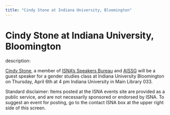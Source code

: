 ```yaml
---
title: "Cindy Stone at Indiana University, Bloomington"
---
```


# Cindy Stone at Indiana University, Bloomington

  
description:  
  


[Cindy Stone][1], a member of [ISNA&#8217;s Speakers Bureau][2] and [AISSG][3] will be a guest speaker for a gender studies class at Indiana University Bloomington on Thursday, April 6th at 4 pm Indiana University in Main Library 033.

  
  


Standard disclaimer: Items posted at the ISNA events site are provided as a public service, and are not necessarily sponsored or endorsed by ISNA. To suggest an event for posting, go to the contact ISNA box at the upper right side of this screen.

 [1]: http://www.isna.org/about/stone
 [2]: http://www.isna.org/about/speakers/
 [3]: http://www.indiana.edu/~ais/html/contact_us.html
